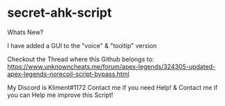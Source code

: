 # secret-ahk-script

Whats New?

I have added a GUI to the "voice" & "tooltip" version 


Checkout the Thread where this Github belongs to:
https://www.unknowncheats.me/forum/apex-legends/324305-updated-apex-legends-norecoil-script-bypass.html



My Discord is Kliment#1172
Contact me if you need Help!
&
Contact me if you can Help me improve this Script!
